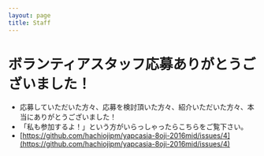 ```yaml
---
layout: page
title: Staff
---
```


# ボランティアスタッフ応募ありがとうございました！

- 応募していただいた方々、応募を検討頂いた方々、紹介いただいた方々、本当にありがとうございました！
- 「私も参加するよ！」という方がいらっしゃったらこちらをご覧下さい。
- [https://github.com/hachiojipm/yapcasia-8oji-2016mid/issues/4](https://github.com/hachiojipm/yapcasia-8oji-2016mid/issues/4)
